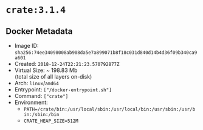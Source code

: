 # `crate:3.1.4`

## Docker Metadata

- Image ID: `sha256:74ee34098008ab908da5e7a899071b8f18c031d840d14b4d36f09b340ca9a601`
- Created: `2018-12-24T22:21:23.570792877Z`
- Virtual Size: ~ 198.83 Mb  
  (total size of all layers on-disk)
- Arch: `linux`/`amd64`
- Entrypoint: `["/docker-entrypoint.sh"]`
- Command: `["crate"]`
- Environment:
  - `PATH=/crate/bin:/usr/local/sbin:/usr/local/bin:/usr/sbin:/usr/bin:/sbin:/bin`
  - `CRATE_HEAP_SIZE=512M`
